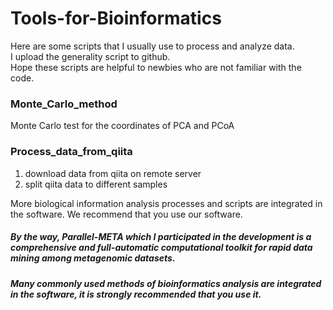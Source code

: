 # Tools-for-Bioinformatics
Here are some scripts that I usually use to process and analyze data.    
I upload the generality script to github.    
Hope these scripts are helpful to newbies who are not familiar with the code.

### Monte_Carlo_method
Monte Carlo test for the coordinates of PCA and PCoA
### Process_data_from_qiita
1. download data from qiita on remote server
2. split qiita data to different samples

More biological information analysis processes and scripts are integrated in the software. We recommend that you use our software.

##### By the way, Parallel-META which I participated in the development is a comprehensive and full-automatic computational toolkit for rapid data mining among metagenomic datasets.
##### Many commonly used methods of bioinformatics analysis are integrated in the software, it is strongly recommended that you use it.

